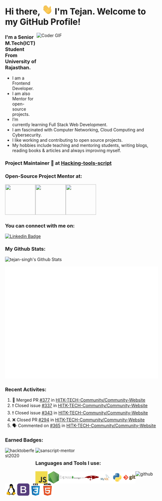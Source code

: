 # Hi there, <img src="https://github.com/ABSphreak/ABSphreak/blob/master/gifs/Hi.gif" width="35px"> I'm Tejan. Welcome to my GitHub Profile!

<img align="right" src="https://www.bypeople.com/wp-content/uploads/2019/03/people-at-work.gif" alt="Coder GIF" width="400px" height="290px">

### I'm a Senior M.Tech(ICT) Student From University of Rajasthan.

- I am a Frontend Developer.
- I am also Mentor for open-source projects.
- I’m currently learning Full Stack Web Development.
- I am fascinated with Computer Networking, Cloud Computing and Cybersecurity.
- I like working and contributing to open source projects.
- My hobbies include teaching and mentoring students, writing blogs, reading books & articles and always improving myself.

### Project Maintainer 📜 at [Hacking-tools-script](https://github.com/sanscript-tech/hacking-tools-scripts)

### Open-Source Project Mentor at:

<a href="https://swoc.tech/"> <img src = "https://user-images.githubusercontent.com/50990883/104121780-e7766e00-5366-11eb-8aae-50a1349a2175.png" width="100" height="100" align = "left"> </a>
<a href="https://devscript.tech/woc/">
<img src = "https://user-images.githubusercontent.com/50990883/104121685-2e179880-5366-11eb-9746-c28e1599397e.png"  width="100" height="100" align = "left">
  </a>
 <a href="https://aos.sanscript.tech/"> 
<img src = "https://user-images.githubusercontent.com/50990883/104121829-58b62100-5367-11eb-8b7b-36a1fb2912b3.png"  width="100" height="100" >
  </a>

### You can connect with me on:

[![Linkedin Badge](https://img.shields.io/badge/-tejansingh-blue?style=flat-square&logo=Linkedin&logoColor=white&link=https://www.linkedin.com/in/tejansingh)](https://www.linkedin.com/in/tejansingh)

### My Github Stats:

<p align = "left"><img src="https://github-readme-stats.vercel.app/api?username=tejan-singh&show_icons=true" alt="tejan-singh's Github Stats"/>
</p>


![Metrics](https://github.com/tejan-singh/tejan-singh/blob/master/github-metrics.svg)



### Recent Activites:
<!--START_SECTION:activity-->
1. 🎉 Merged PR [#377](https://github.com/HITK-TECH-Community/Community-Website/pull/377) in [HITK-TECH-Community/Community-Website](https://github.com/HITK-TECH-Community/Community-Website)
2. ❗️ Closed issue [#337](https://github.com/HITK-TECH-Community/Community-Website/issues/337) in [HITK-TECH-Community/Community-Website](https://github.com/HITK-TECH-Community/Community-Website)
3. ❗️ Closed issue [#343](https://github.com/HITK-TECH-Community/Community-Website/issues/343) in [HITK-TECH-Community/Community-Website](https://github.com/HITK-TECH-Community/Community-Website)
4. ❌ Closed PR [#294](https://github.com/HITK-TECH-Community/Community-Website/pull/294) in [HITK-TECH-Community/Community-Website](https://github.com/HITK-TECH-Community/Community-Website)
5. 🗣 Commented on [#365](https://github.com/HITK-TECH-Community/Community-Website/issues/365) in [HITK-TECH-Community/Community-Website](https://github.com/HITK-TECH-Community/Community-Website)
<!--END_SECTION:activity-->

### Earned Badges:
<img src="https://user-images.githubusercontent.com/50990883/103812689-e3a3cc80-5084-11eb-929e-6b3e549c8e85.png" alt="hacktoberfest2020" img align="left" width="100" height="100">
<img src="https://user-images.githubusercontent.com/50990883/103812918-41381900-5085-11eb-8fd0-e040b46662b7.jpg" alt="sanscript-mentor" width="100" height="100">

### Languages and Tools I use:
<p>
<img src="https://raw.githubusercontent.com/github/explore/80688e429a7d4ef2fca1e82350fe8e3517d3494d/topics/javascript/javascript.png" alt="javascript" width="40" height="40" img align="left"/>
<img src="https://raw.githubusercontent.com/github/explore/80688e429a7d4ef2fca1e82350fe8e3517d3494d/topics/nodejs/nodejs.png" alt="nodejs" width="40" height="40" img align="left"/>
<img src="https://raw.githubusercontent.com/github/explore/80688e429a7d4ef2fca1e82350fe8e3517d3494d/topics/express/express.png" alt="express" width="40" height="40" img align="left"/>
<img src="https://raw.githubusercontent.com/github/explore/80688e429a7d4ef2fca1e82350fe8e3517d3494d/topics/mongodb/mongodb.png" alt="mongoDB" width="40" height="40" img align="left"/>
<img src="https://raw.githubusercontent.com/github/explore/80688e429a7d4ef2fca1e82350fe8e3517d3494d/topics/mongoose/mongoose.png" alt="mongoose" width="50" height="40" img align="left"/>  
<img src="https://raw.githubusercontent.com/github/explore/80688e429a7d4ef2fca1e82350fe8e3517d3494d/topics/mysql/mysql.png" alt="mysql" width="40" height="40" img align="left"/>  
<img src="https://raw.githubusercontent.com/github/explore/80688e429a7d4ef2fca1e82350fe8e3517d3494d/topics/python/python.png" alt="python" width="40" height="40" img align="left"/>
<img src="https://raw.githubusercontent.com/github/explore/80688e429a7d4ef2fca1e82350fe8e3517d3494d/topics/git/git.png" alt="git" width="40" height="40" img align="left"/>
<img src='https://cdn.jsdelivr.net/npm/simple-icons@3.0.1/icons/github.svg' alt='github' height='40' img align="left">
<img src="https://raw.githubusercontent.com/github/explore/80688e429a7d4ef2fca1e82350fe8e3517d3494d/topics/linux/linux.png" alt="linux" width="40" height="40" img align="left"/> 
<img src="https://raw.githubusercontent.com/github/explore/80688e429a7d4ef2fca1e82350fe8e3517d3494d/topics/bootstrap/bootstrap.png" alt="bootstrap" width="40" height="40" img align="left"/>
<img src="https://raw.githubusercontent.com/github/explore/80688e429a7d4ef2fca1e82350fe8e3517d3494d/topics/css/css.png" alt="css3" width="40" height="40" img align="left"/>
<img src="https://raw.githubusercontent.com/github/explore/80688e429a7d4ef2fca1e82350fe8e3517d3494d/topics/html/html.png" alt="html5" width="40" height="40" img align="left"/> 
</p>

